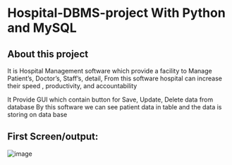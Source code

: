 # Hospital-DBMS-project With Python and MySQL
## About this project

It is Hospital Management software which provide a facility to Manage Patient’s, Doctor’s, Staff’s, detail,
From this software hospital can increase their speed , productivity, and accountability

It Provide GUI which contain button for Save, Update, Delete data from database
By this software we can see patient data in table and the data is storing on data base

## First Screen/output:
![image](https://user-images.githubusercontent.com/96826294/216011157-3db73034-5b70-4f21-b278-88bc03d016bf.png)
